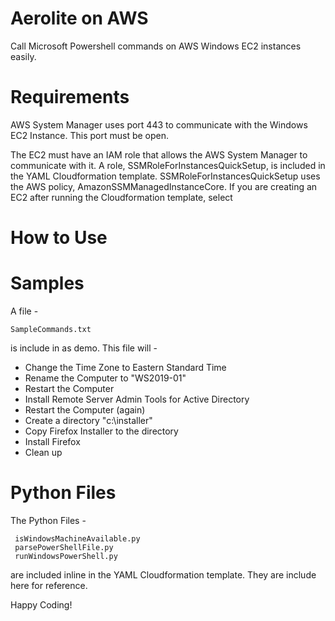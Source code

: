 # Aerolite on AWS

Call Microsoft Powershell commands on AWS Windows EC2 instances easily.

# Requirements

AWS System Manager uses port 443 to communicate with the Windows EC2 Instance. This port must be open. 

The EC2 must have an IAM role that allows the AWS System Manager to communicate with it. A role, SSMRoleForInstancesQuickSetup, is included in the YAML Cloudformation template. SSMRoleForInstancesQuickSetup uses the AWS policy, AmazonSSMManagedInstanceCore. If you are creating an EC2 after running the Cloudformation template, select 

# How to Use

# Samples

A file -
```
SampleCommands.txt
```

is include in as demo. This file will - 

- Change the Time Zone to Eastern Standard Time
- Rename the Computer to "WS2019-01"
- Restart the Computer
- Install Remote Server Admin Tools for Active Directory
- Restart the Computer (again)
- Create a directory "c:\installer"
- Copy Firefox Installer to the directory
- Install Firefox
- Clean up

# Python Files

The Python Files -

```   
 isWindowsMachineAvailable.py
 parsePowerShellFile.py
 runWindowsPowerShell.py
```
  
are included inline in the YAML Cloudformation template. They are include here for reference.


Happy Coding!
  
